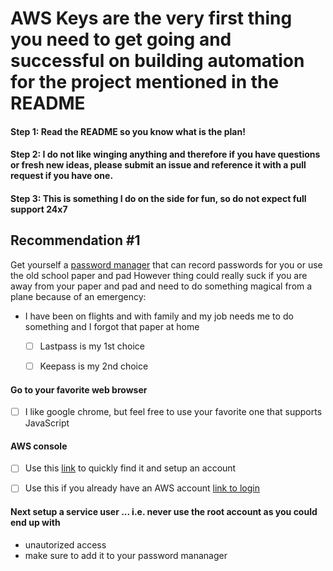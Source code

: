 # AWS Keys are the very first thing you need to get going and successful on building automation for the project mentioned in the README




####  Step 1: Read the README so you know what is the plan!
#### Step 2: I do not like winging anything and therefore if you have questions or fresh new ideas, please submit an issue and reference it with a pull request if you have one.
#### Step 3: This is something I do on the side for fun, so do not expect full support 24x7






## Recommendation #1
Get yourself a [password manager](https://www.cnet.com/how-to/best-password-manager-to-use-for-2020-1password-lastpass-and-more-compared/) that can record passwords for you or use the old school paper and pad
However thing could really suck if you are away from your paper and pad and need to do something magical from a plane because of an emergency:
- I have been on flights and with family and my job needs me to do something and I forgot that paper at home
    - [ ] Lastpass is my 1st choice
    - [ ] Keepass is my  2nd choice



####  Go to your favorite web browser 
- [ ] I like google chrome, but feel free to use your favorite one that supports JavaScript


####  AWS  console
 - [ ] Use this [link](https://aws.amazon.com/console/) to quickly find it and setup an account
 - [ ] Use this if you already have an AWS account [link to login](https://signin.aws.amazon.com/signin?redirect_uri=https%3A%2F%2Fconsole.aws.amazon.com%2Fconsole%2Fhome%3Fstate%3DhashArgs%2523%26isauthcode%3Dtrue&client_id=arn%3Aaws%3Aiam%3A%3A015428540659%3Auser%2Fhomepage&forceMobileApp=0&code_challenge=dlhxv7rVnZ0x4unaEqcagTwHiG4e80jbd2ij_UMuq-0&code_challenge_method=SHA-256)
 
 
 #### Next setup a service user ... i.e. never use the root account as you could end up with
 - unautorized access
 - make sure to add it to your password mananager
